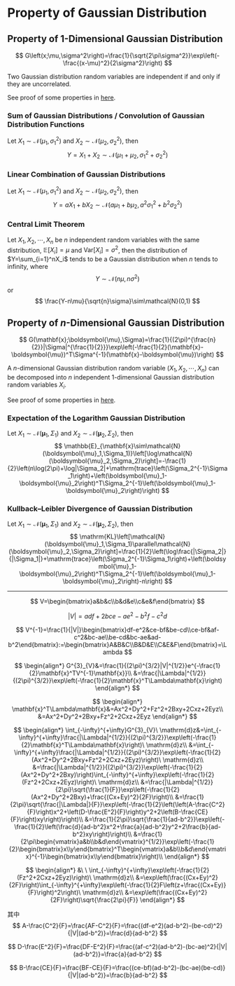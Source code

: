 # Property of Gaussian Distribution

## Property of $1$-Dimensional Gaussian Distribution

$$
G\left(x;\mu,\sigma^2\right)=\frac{1}{\sqrt{2\pi\sigma^2}}\exp\left(-\frac{(x-\mu)^2}{2\sigma^2}\right)
$$

Two Gaussian distribution random variables are independent if and only if they are uncorrelated.

See proof of some properties in [here](Prove%201D-Gaussian.md).

### Sum of Gaussian Distributions / Convolution of Gaussian Distribution Functions

Let $X_1\sim\mathcal{N}(\mu_1,\sigma_1^2)$ and $X_2\sim\mathcal{N}(\mu_2,\sigma_2^2)$, then
$$
Y=X_1+X_2\sim\mathcal{N}(\mu_1+\mu_2,\sigma_1^2+\sigma_2^2)
$$

### Linear Combination of Gaussian Distributions

Let $X_1\sim\mathcal{N}(\mu_1,\sigma_1^2)$ and $X_2\sim\mathcal{N}(\mu_2,\sigma_2^2)$, then
$$
Y=aX_1+bX_2\sim\mathcal{N}(a\mu_1+b\mu_2,a^2\sigma_1^2+b^2\sigma_2^2)
$$

### Central Limit Theorem

Let $X_1,X_2,\cdots,X_n$ be $n$ independent random variables with the same distribution, $\mathbb{E}[X_i]=\mu$ and $\mathrm{Var}[X_i]=\sigma^2$, then the distribution of $Y=\sum_{i=1}^nX_i$ tends to be a Gaussian distribution when $n$ tends to infinity, where
$$
Y\sim\mathcal{N}(n\mu,n\sigma^2)
$$
or
$$
\frac{Y-n\mu}{\sqrt{n}\sigma}\sim\mathcal{N}(0,1)
$$

## Property of $n$-Dimensional Gaussian Distribution

$$
G(\mathbf{x};\boldsymbol{\mu},\Sigma)=\frac{1}{(2\pi)^{\frac{n}{2}}|\Sigma|^{\frac{1}{2}}}\exp\left(-\frac{1}{2}(\mathbf{x}-\boldsymbol{\mu})^T\Sigma^{-1}(\mathbf{x}-\boldsymbol{\mu})\right)
$$

A $n$-dimensional Gaussian distribution random variable $(X_1,X_2,\cdots,X_n)$ can be decomposed into $n$ independent $1$-dimensional Gaussian distribution random variables $X_i$.

See proof of some properties in [here](Prove%20nD-Gaussian.md).

### Expectation of the Logarithm Gaussian Distribution

Let $X_1\sim\mathcal{N}(\boldsymbol{\mu}_1,\Sigma_1)$ and $X_2\sim\mathcal{N}(\boldsymbol{\mu}_2,\Sigma_2)$, then
$$
\mathbb{E}_{\mathbf{x}\sim\mathcal{N}(\boldsymbol{\mu}_1,\Sigma_1)}\left[\log\mathcal{N}(\boldsymbol{\mu}_2,\Sigma_2)\right]=-\frac{1}{2}\left(n\log(2\pi)+\log|\Sigma_2|+\mathrm{trace}\left(\Sigma_2^{-1}\Sigma_1\right)+\left(\boldsymbol{\mu}_1-\boldsymbol{\mu}_2\right)^T\Sigma_2^{-1}\left(\boldsymbol{\mu}_1-\boldsymbol{\mu}_2\right)\right)
$$

### Kullback–Leibler Divergence of Gaussian Distribution

Let $X_1\sim\mathcal{N}(\boldsymbol{\mu}_1,\Sigma_1)$ and $X_2\sim\mathcal{N}(\boldsymbol{\mu}_2,\Sigma_2)$, then
$$
\mathrm{KL}\left[\mathcal{N}(\boldsymbol{\mu}_1,\Sigma_1)\parallel\mathcal{N}(\boldsymbol{\mu}_2,\Sigma_2)\right]=\frac{1}{2}\left(\log\frac{|\Sigma_2|}{|\Sigma_1|}+\mathrm{trace}\left(\Sigma_2^{-1}\Sigma_1\right)+\left(\boldsymbol{\mu}_1-\boldsymbol{\mu}_2\right)^T\Sigma_2^{-1}\left(\boldsymbol{\mu}_1-\boldsymbol{\mu}_2\right)-n\right)
$$


---



$$
V=\begin{bmatrix}a&b&c\\b&d&e\\c&e&f\end{bmatrix}
$$

$$
|V|=adf+2bce-ae^2-b^2f-c^2d
$$

$$
V^{-1}=\frac{1}{|V|}\begin{bmatrix}df-e^2&ce-bf&be-cd\\ce-bf&af-c^2&bc-ae\\be-cd&bc-ae&ad-b^2\end{bmatrix}:=\begin{bmatrix}A&B&C\\B&D&E\\C&E&F\end{bmatrix}=\Lambda
$$

$$
\begin{align*}
G^{3}_{V}&=\frac{1}{(2\pi)^{3/2}|V|^{1/2}}e^{-\frac{1}{2}\mathbf{x}^TV^{-1}\mathbf{x}}\\
&=\frac{|\Lambda|^{1/2}}{(2\pi)^{3/2}}\exp\left(-\frac{1}{2}\mathbf{x}^T\Lambda\mathbf{x}\right)
\end{align*}
$$

$$
\begin{align*}
\mathbf{x}^T\Lambda\mathbf{x}&=Ax^2+Dy^2+Fz^2+2Bxy+2Cxz+2Eyz\\
&=Ax^2+Dy^2+2Bxy+Fz^2+2Cxz+2Eyz
\end{align*}
$$

$$
\begin{align*}
\int_{-\infty}^{+\infty}G^{3}_{V}\ \mathrm{d}z&=\int_{-\infty}^{+\infty}\frac{|\Lambda|^{1/2}}{(2\pi)^{3/2}}\exp\left(-\frac{1}{2}\mathbf{x}^T\Lambda\mathbf{x}\right)\ \mathrm{d}z\\
&=\int_{-\infty}^{+\infty}\frac{|\Lambda|^{1/2}}{(2\pi)^{3/2}}\exp\left(-\frac{1}{2}(Ax^2+Dy^2+2Bxy+Fz^2+2Cxz+2Eyz)\right)\ \mathrm{d}z\\
&=\frac{|\Lambda|^{1/2}}{(2\pi)^{3/2}}\exp\left(-\frac{1}{2}(Ax^2+Dy^2+2Bxy)\right)\int_{-\infty}^{+\infty}\exp\left(-\frac{1}{2}(Fz^2+2Cxz+2Eyz)\right)\ \mathrm{d}z\\
&=\frac{|\Lambda|^{1/2}}{2\pi}\sqrt{\frac{1}{F}}\exp\left(-\frac{1}{2}(Ax^2+Dy^2+2Bxy)+\frac{(Cx+Ey)^2}{2F}\right)\\
&=\frac{1}{2\pi}\sqrt{\frac{|\Lambda|}{F}}\exp\left(-\frac{1}{2}\left(\left(A-\frac{C^2}{F}\right)x^2+\left(D-\frac{E^2}{F}\right)y^2+2\left(B-\frac{CE}{F}\right)xy\right)\right)\\
&=\frac{1}{2\pi}\sqrt{\frac{1}{ad-b^2}}\exp\left(-\frac{1}{2}\left(\frac{d}{ad-b^2}x^2+\frac{a}{ad-b^2}y^2+2\frac{b}{ad-b^2}xy\right)\right)\\
&=\frac{1}{2\pi\begin{vmatrix}a&b\\b&d\end{vmatrix}^{1/2}}\exp\left(-\frac{1}{2}\begin{bmatrix}x\\y\end{bmatrix}^T\begin{vmatrix}a&b\\b&d\end{vmatrix}^{-1}\begin{bmatrix}x\\y\end{bmatrix}\right)\\
\end{align*}
$$

$$
\begin{align*}
&\ \ \int_{-\infty}^{+\infty}\exp\left(-\frac{1}{2}(Fz^2+2Cxz+2Eyz)\right)\ \mathrm{d}z\\
&=\exp\left(\frac{(Cx+Ey)^2}{2F}\right)\int_{-\infty}^{+\infty}\exp\left(-\frac{1}{2}F\left(z+\frac{(Cx+Ey)}{F}\right)^2\right)\ \mathrm{d}z\\
&=\exp\left(\frac{(Cx+Ey)^2}{2F}\right)\sqrt{\frac{2\pi}{F}}
\end{align*}
$$

其中
$$
A-\frac{C^2}{F}=\frac{AF-C^2}{F}=\frac{(df-e^2)(ad-b^2)-(be-cd)^2}{|V|(ad-b^2)}=\frac{d}{ad-b^2}
$$

$$
D-\frac{E^2}{F}=\frac{DF-E^2}{F}=\frac{(af-c^2)(ad-b^2)-(bc-ae)^2}{|V|(ad-b^2)}=\frac{a}{ad-b^2}
$$

$$
B-\frac{CE}{F}=\frac{BF-CE}{F}=\frac{(ce-bf)(ad-b^2)-(bc-ae)(be-cd)}{|V|(ad-b^2)}=\frac{b}{ad-b^2}
$$

